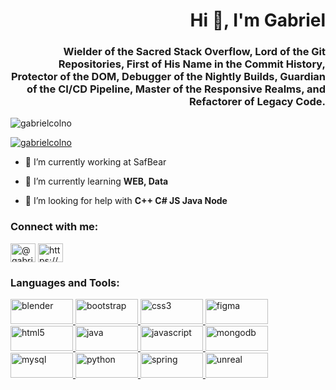 <h1 align="right">Hi 👋, I'm Gabriel</h1>
<h3 align="right">Wielder of the Sacred Stack Overflow, Lord of the Git Repositories, First of His Name in the Commit History, Protector of the DOM, Debugger of the Nightly Builds, Guardian of the CI/CD Pipeline, Master of the Responsive Realms, and Refactorer of Legacy Code.</h3>

<p align="left"> <img src="https://komarev.com/ghpvc/?username=gabrielcolno&label=Profile%20views&color=0e75b6&style=flat" alt="gabrielcolno" /> </p>

<p align="left"> <a href="https://github.com/ryo-ma/github-profile-trophy"><img src="https://github-profile-trophy.vercel.app/?username=gabrielcolno" alt="gabrielcolno" /></a> </p>

- 🔭 I’m currently working at SafBear

- 🌱 I’m currently learning **WEB, Data**

- 🤝 I’m looking for help with **C++ C# JS Java Node**

<h3 align="left">Connect with me:</h3>
<p align="left">
<a href="https://dev.to/@gabrielcolno" target="blank"><img align="center" src="https://raw.githubusercontent.com/rahuldkjain/github-profile-readme-generator/master/src/images/icons/Social/devto.svg" alt="@gabrielcolno" height="30" width="40" /></a>
<a href="https://linkedin.com/in/https://www.linkedin.com/in/gabriel-colnot-6869b82a3/" target="blank"><img align="center" src="https://raw.githubusercontent.com/rahuldkjain/github-profile-readme-generator/master/src/images/icons/Social/linked-in-alt.svg" alt="https://www.linkedin.com/in/gabriel-colnot-6869b82a3/" height="30" width="40" /></a>
</p>

<h3 align="left">Languages and Tools:</h3>
<p align="left">
  <a href="https://www.blender.org/" target="_blank" rel="noreferrer">
    <img src="https://img.shields.io/badge/Blender-FF8C00?style=flat&logo=blender&logoColor=white" alt="blender" width="100" height="40"/>
  </a>
  <a href="https://getbootstrap.com" target="_blank" rel="noreferrer">
    <img src="https://img.shields.io/badge/Bootstrap-563D7C?style=flat&logo=bootstrap&logoColor=white" alt="bootstrap" width="100" height="40"/>
  </a>
  <a href="https://www.w3schools.com/css/" target="_blank" rel="noreferrer">
    <img src="https://img.shields.io/badge/CSS3-1572B6?style=flat&logo=css3&logoColor=white" alt="css3" width="100" height="40"/>
  </a>
  <a href="https://www.figma.com/" target="_blank" rel="noreferrer">
    <img src="https://img.shields.io/badge/Figma-000000?style=flat&logo=figma&logoColor=white" alt="figma" width="100" height="40"/>
  </a>
  <a href="https://www.w3.org/html/" target="_blank" rel="noreferrer">
    <img src="https://img.shields.io/badge/HTML5-E34F26?style=flat&logo=html5&logoColor=white" alt="html5" width="100" height="40"/>
  </a>
  <a href="https://www.java.com" target="_blank" rel="noreferrer">
    <img src="https://img.shields.io/badge/Java-007396?style=flat&logo=java&logoColor=white" alt="java" width="100" height="40"/>
  </a>
  <a href="https://developer.mozilla.org/en-US/docs/Web/JavaScript" target="_blank" rel="noreferrer">
    <img src="https://img.shields.io/badge/JavaScript-F7DF1E?style=flat&logo=javascript&logoColor=white" alt="javascript" width="100" height="40"/>
  </a>
  <a href="https://www.mongodb.com/" target="_blank" rel="noreferrer">
    <img src="https://img.shields.io/badge/MongoDB-47A248?style=flat&logo=mongodb&logoColor=white" alt="mongodb" width="100" height="40"/>
  </a>
  <a href="https://www.mysql.com/" target="_blank" rel="noreferrer">
    <img src="https://img.shields.io/badge/MySQL-4479A1?style=flat&logo=mysql&logoColor=white" alt="mysql" width="100" height="40"/>
  </a>
  <a href="https://www.python.org" target="_blank" rel="noreferrer">
    <img src="https://img.shields.io/badge/Python-3776AB?style=flat&logo=python&logoColor=white" alt="python" width="100" height="40"/>
  </a>
  <a href="https://spring.io/" target="_blank" rel="noreferrer">
    <img src="https://img.shields.io/badge/Spring-6DB33F?style=flat&logo=spring&logoColor=white" alt="spring" width="100" height="40"/>
  </a>
  <a href="https://unrealengine.com/" target="_blank" rel="noreferrer">
    <img src="https://img.shields.io/badge/Unreal%20Engine-313131?style=flat&logo=unrealengine&logoColor=white" alt="unreal" width="100" height="40"/>
  </a>
</p>


<!--
**GabrielColNo/GabrielColNo** is a ✨ _special_ ✨ repository because its `README.md` (this file) appears on your GitHub profile.

Here are some ideas to get you started:

- 🔭 I’m currently working on ...
- 🌱 I’m currently learning ...
- 👯 I’m looking to collaborate on ...
- 🤔 I’m looking for help with ...
- 💬 Ask me about ...
- 📫 How to reach me: ...
- 😄 Pronouns: ...
- ⚡ Fun fact: ...
-->
